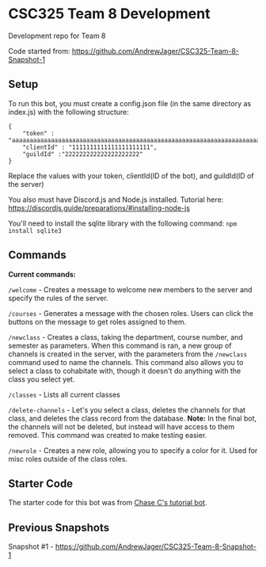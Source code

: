 # CSC325 Team 8 Development
 Development repo for Team 8

 Code started from: https://github.com/AndrewJager/CSC325-Team-8-Snapshot-1


## Setup
To run this bot, you must create a config.json file (in the same directory as index.js) with the following structure:

```
{
    "token" : "aaaaaaaaaaaaaaaaaaaaaaaaaaaaaaaaaaaaaaaaaaaaaaaaaaaaaaaaaaaaaaaaaaaaaaaaaaaaaaaaaaaaaaaaaaaaaaaaaaaaaaaaa",
    "clientId" : "1111111111111111111111",
    "guildId" :"222222222222222222222"
}
```

Replace the values with your token, clientId(ID of the bot), and guildId(ID of the server)

You also must have Discord.js and Node.js installed. 
Tutorial here: https://discordjs.guide/preparations/#installing-node-js

You'll need to install the sqlite library with the following command: `npm install sqlite3`


## Commands
**Current commands:**

`/welcome` - Creates a message to welcome new members to the server and specify the rules of the server.

`/courses` - Generates a message with the chosen roles. Users can click the buttons on the message to get roles assigned to them.

`/newclass` - Creates a class, taking the department, course number, and semester as parameters. When this command is ran, a new group of channels is created in the server, with the parameters from the `/newclass` command used to name the channels. This command also allows you to select a class to cohabitate with, though it doesn't do anything with the class you select yet.

`/classes` - Lists all current classes

`/delete-channels` - Let's you select a class, deletes the channels for that class, and deletes the class record from the database. 
**Note:** In the final bot, the channels will not be deleted, but instead will have access to them removed. This command was created to make testing easier.

`/newrole` - Creates a new role, allowing you to specify a color for it. Used for misc roles outside of the class roles.



## Starter Code
The starter code for this bot was from [Chase C's tutorial bot](https://github.com/Meapers0/Tutorial-bot).

## Previous Snapshots
Snapshot #1 - https://github.com/AndrewJager/CSC325-Team-8-Snapshot-1
